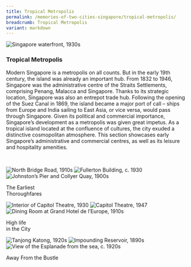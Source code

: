 ```yaml
---
title: Tropical Metropolis
permalink: /memories-of-two-cities-singapore/tropical-metropolis/
breadcrumb: Tropical Metropolis
variant: markdown
---
```

<img alt="Singapore waterfront, 1930s" src="/images/tropical-metropolis-banner_400w.jpg">

### **Tropical Metropolis**

Modern Singapore is a metropolis on all counts. But in the early 19th century, the island was already an important hub. From 1832 to 1946, Singapore was the administrative centre of the Straits Settlements, comprising Penang, Malacca and Singapore. Thanks to its strategic location, Singapore was also an entrepot trade hub. Following the opening of the Suez Canal in 1869, the island became a major port of call – ships from Europe and India sailing to East Asia, or vice versa, would pass through Singapore. Given its political and commercial importance, Singapore’s development as a metropolis was given great impetus. As a tropical island located at the confluence of cultures, the city exuded a distinctive cosmopolitan atmosphere. This section showcases early Singapore’s administrative and commercial centres, as well as its leisure and hospitality amenities.

<p>&nbsp;</p>

<div class="category-stacked-area">
  
<div class="photo-stacked-wrap">
  <div class="photos">
    <img class="photo-lv-1" src="/images/thoroughfares-photo-stack-1.png" alt="North Bridge Road, 1910s">
    <img class="photo-lv-2" src="/images/thoroughfares-photo-stack-2.png" alt="Fullerton Building, c. 1930">
    <img class="photo-lv-3" src="/images/thoroughfares-photo-stack-3.png" alt="Johnston’s Pier and Collyer Quay, 1900s">
  </div>
  <p>The Earliest<br>Thorough­fares</p>
  <a class="cover" href="/memories-of-two-cities-singapore/tropical-metropolis/the-earliest-thoroughfares/" aria-label="Read more about The Earliest Thoroughfares"></a>
</div> 
  
<div class="photo-stacked-wrap">
  <div class="photos">
    <img class="photo-lv-1" src="/images/highlife-photo-stack-1.png" alt="Interior of Capitol Theatre, 1930">
    <img class="photo-lv-2" src="/images/highlife-photo-stack-2.png" alt="Capitol Theatre, 1947">
    <img class="photo-lv-3" src="/images/highlife-photo-stack-3.png" alt="Dining Room at Grand Hotel de l’Europe, 1910s">
  </div>
  <p>High life<br>in the City</p>
  <a class="cover" href="/memories-of-two-cities-singapore/tropical-metropolis/high-life-in-the-city/" aria-label="Read more about High life in the City"></a>
</div>

</div>

<div class="category-stacked-area">
  
<div class="photo-stacked-wrap">
  <div class="photos">
    <img class="photo-lv-1" src="/images/bustle-photo-stack-1.png" alt="Tanjong Katong, 1920s">
    <img class="photo-lv-2" src="/images/bustle-photo-stack-2.png" alt="Impounding Reservoir, 1890s">
    <img class="photo-lv-3" src="/images/bustle-photo-stack-3.png" alt="View of the Esplanade from the sea, c. 1920s">
  </div>
  <p>Away From the Bustle</p>
  <a class="cover" href="/memories-of-two-cities-singapore/tropical-metropolis/away-from-the-bustle" aria-label="Read more about Away From the Bustle"></a>
</div> 

</div>